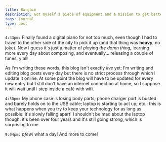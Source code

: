 ```yaml
---
title: Bargain
description: Got myself a piece of equipment and a mission to get better.
tags: journal
type: post
---
```


`4:43pm:` Finally found a digital piano for not too much, even though I had to travel to the other side of the city to pick it up (and that thing was **heavy**, no joke). Now I guess it's just a matter of _playing the damn thing_, learning more every day about composing, and eventually... releasing a couple of tunes, y'all!

As I'm writing these words, this blog isn't exactly _live_ yet: I'm writing and editing blog posts every day but there is no strict process through which I update it online. At some point the blog will have to be updated for every new entry but I still don't have an internet connection at home, so I suppose it will wait until I step inside a café with wifi.

`4:50pm:` My phone case is losing body parts; phone charger port is busted and barely holds on to the USB cable; laptop is starting to act up; etc.: this is what happens when you try to keep your technology for as long as possible: it's slowly falling apart! I shouldn't be mad about the laptop though: it's been over four years and it's still going strong, which is surprising to me.

`9:04pm:` _pfew!_ what a day! And more to come!